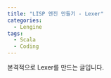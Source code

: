 ```yaml
---
title: "LISP 엔진 만들기 - Lexer"
categories:
  - Lengine
tags:
  - Scala
  - Coding
--- 
```


본격적으로 Lexer를 만드는 글입니다.